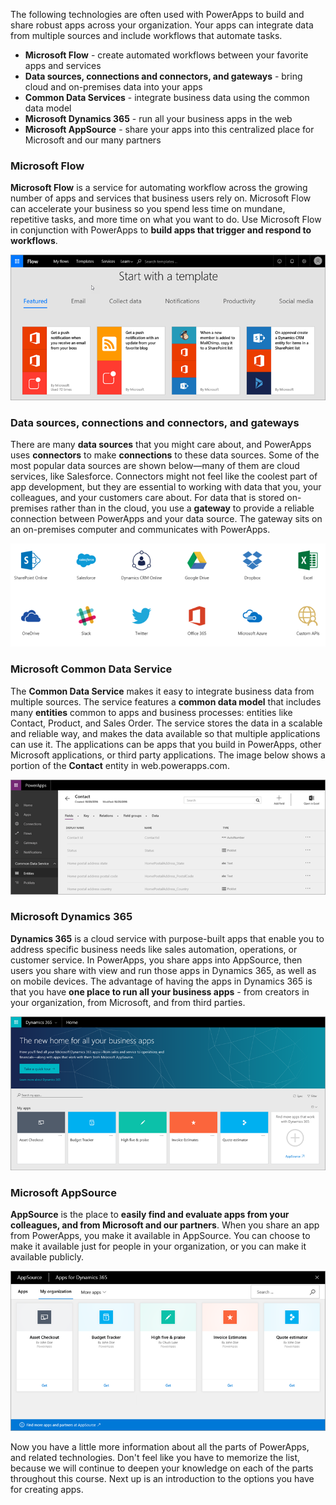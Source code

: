The following technologies are often used with PowerApps to build and share robust apps across your organization. Your apps can integrate data from multiple sources and include workflows that automate tasks. 

* **Microsoft Flow** - create automated workflows between your favorite apps and services
* **Data sources, connections and connectors, and gateways** - bring cloud and on-premises data into your apps
* **Common Data Services** - integrate business data using the common data model
* **Microsoft Dynamics 365** - run all your business apps in the web
* **Microsoft AppSource** - share your apps into this centralized place for Microsoft and our many partners

### Microsoft Flow
**Microsoft Flow** is a service for automating workflow across the growing number of apps and services that business users rely on. Microsoft Flow can accelerate your business so you spend less time on mundane, repetitive tasks, and more time on what you want to do. Use Microsoft Flow in conjunction with PowerApps to **build apps that trigger and respond to workflows**.

![Microsoft Flow](./media/learning-powerapps-parts/powerapps-flow.png)

### Data sources, connections and connectors, and gateways
There are many **data sources** that you might care about, and PowerApps uses **connectors** to make **connections** to these data sources. Some of the most popular data sources are shown below—many of them are cloud services, like Salesforce. Connectors might not feel like the coolest part of app development, but they are essential to working with data that you, your colleagues, and your customers care about. For data that is stored on-premises rather than in the cloud, you use a **gateway** to provide a reliable connection between PowerApps and your data source. The gateway sits on an on-premises computer and communicates with PowerApps.

![PowerApps data sources and connectors](./media/learning-powerapps-parts/powerapps-data.png)

### Microsoft Common Data Service
The **Common Data Service** makes it easy to integrate business data from multiple sources. The service features a **common data model** that includes many **entities** common to apps and business processes: entities like Contact, Product, and Sales Order. The service stores the data in a scalable and reliable way, and makes the data available so that multiple applications can use it. The applications can be apps that you build in PowerApps, other Microsoft applications, or third party applications. The image below shows a portion of the **Contact** entity in web.powerapps.com.

![PowerApps contact entity](./media/learning-powerapps-parts/powerapps-contact.png)

### Microsoft Dynamics 365
**Dynamics 365** is a cloud service with purpose-built apps that enable you to address specific business needs like sales automation, operations, or customer service. In PowerApps, you share apps into AppSource, then users you share with view and run those apps in Dynamics 365, as well as on mobile devices. The advantage of having the apps in Dynamics 365 is that you have **one place to run all your business apps** - from creators in your organization, from Microsoft, and from third parties.

![Microsoft Dynamics 365](./media/learning-powerapps-parts/powerapps-dynamics.png)

### Microsoft AppSource
**AppSource** is the place to **easily find and evaluate apps from your colleagues, and from Microsoft and our partners**. When you share an app from PowerApps, you make it available in AppSource. You can choose to make it available just for people in your organization, or you can make it available publicly.

![Microsoft AppSource](./media/learning-powerapps-parts/powerapps-appsource.png)

Now you have a little more information about all the parts of PowerApps, and related technologies. Don't feel like you have to memorize the list, because we will continue to deepen your knowledge on each of the parts throughout this course. Next up is an introduction to the options you have for creating apps.

